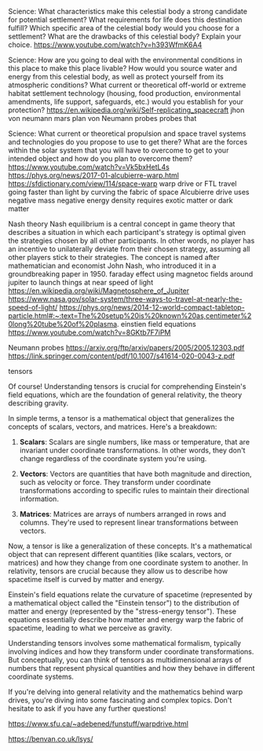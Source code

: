 Science: What characteristics make this celestial body a strong candidate for potential settlement? What requirements for life does this destination fulfill? Which specific area of the celestial body would you choose for a settlement? What are the drawbacks of this celestial body? Explain your choice.
	https://www.youtube.com/watch?v=h393WfmK6A4
 
Science: How are you going to deal with the environmental conditions in this place to make this place livable? How would you source water and energy from this celestial body, as well as protect yourself from its atmospheric conditions? What current or theoretical off-world or extreme habitat settlement technology (housing, food production, environmental amendments, life support, safeguards, etc.) would you establish for your protection?
	https://en.wikipedia.org/wiki/Self-replicating_spacecraft
	jhon von neumann mars plan
		von Neumann probes
			probes that 

Science: What current or theoretical propulsion and space travel systems and technologies do you propose to use to get there? What are the forces within the solar system that you will have to overcome to get to your intended object and how do you plan to overcome them?
	https://www.youtube.com/watch?v=Vk5bxHetL4s
	https://phys.org/news/2017-01-alcubierre-warp.html
	https://sfdictionary.com/view/114/space-warp
	warp drive or FTL travel
		going faster than light by curving the fabric of space
			Alcubierre drive
				uses negative mass
				negative energy density
				requires exotic matter or dark matter
			

Nash theory
	Nash equilibrium is a central concept in game theory that describes a situation in which each participant's strategy is optimal given the strategies chosen by all other participants. In other words, no player has an incentive to unilaterally deviate from their chosen strategy, assuming all other players stick to their strategies. The concept is named after mathematician and economist John Nash, who introduced it in a groundbreaking paper in 1950.
faraday effect 
	using magnetoc fields around jupiter to launch things at near speed of light
	https://en.wikipedia.org/wiki/Magnetosphere_of_Jupiter
	https://www.nasa.gov/solar-system/three-ways-to-travel-at-nearly-the-speed-of-light/
	https://phys.org/news/2014-12-world-compact-tabletop-particle.html#:~:text=The%20setup%20is%20known%20as,centimeter%20long%20tube%20of%20plasma.
einstien field equations
	https://www.youtube.com/watch?v=8GKtb7F7iPM

Neumann probes
	https://arxiv.org/ftp/arxiv/papers/2005/2005.12303.pdf
	https://link.springer.com/content/pdf/10.1007/s41614-020-0043-z.pdf

tensors
	  
Of course! Understanding tensors is crucial for comprehending Einstein's field equations, which are the foundation of general relativity, the theory describing gravity.

In simple terms, a tensor is a mathematical object that generalizes the concepts of scalars, vectors, and matrices. Here's a breakdown:

1. **Scalars**: Scalars are single numbers, like mass or temperature, that are invariant under coordinate transformations. In other words, they don't change regardless of the coordinate system you're using.
    
2. **Vectors**: Vectors are quantities that have both magnitude and direction, such as velocity or force. They transform under coordinate transformations according to specific rules to maintain their directional information.
    
3. **Matrices**: Matrices are arrays of numbers arranged in rows and columns. They're used to represent linear transformations between vectors.
    

Now, a tensor is like a generalization of these concepts. It's a mathematical object that can represent different quantities (like scalars, vectors, or matrices) and how they change from one coordinate system to another. In relativity, tensors are crucial because they allow us to describe how spacetime itself is curved by matter and energy.

Einstein's field equations relate the curvature of spacetime (represented by a mathematical object called the "Einstein tensor") to the distribution of matter and energy (represented by the "stress-energy tensor"). These equations essentially describe how matter and energy warp the fabric of spacetime, leading to what we perceive as gravity.

Understanding tensors involves some mathematical formalism, typically involving indices and how they transform under coordinate transformations. But conceptually, you can think of tensors as multidimensional arrays of numbers that represent physical quantities and how they behave in different coordinate systems.

If you're delving into general relativity and the mathematics behind warp drives, you're diving into some fascinating and complex topics. Don't hesitate to ask if you have any further questions!



https://www.sfu.ca/~adebened/funstuff/warpdrive.html


https://benvan.co.uk/lsys/